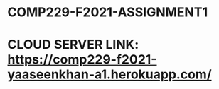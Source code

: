 # COMP229-F2021-ASSIGNMENT1
# CLOUD SERVER LINK: https://comp229-f2021-yaaseenkhan-a1.herokuapp.com/

